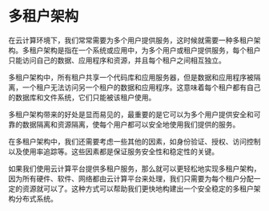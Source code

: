 # 多租户架构
在云计算环境下，我们常常需要为多个用户提供服务，这时候就需要一种多租户架构。多租户架构是指在一个系统或应用中，为多个用户或租户提供服务，每个租户只能访问自己的数据、应用程序和资源，并且每个租户之间相互独立。

多租户架构中，所有租户共享一个代码库和应用服务器，但是数据和应用程序被隔离，一个租户无法访问另一个租户的数据和应用程序。这意味着每个租户都有自己的数据库和文件系统，它们只能被该租户使用。

多租户架构带来的好处是显而易见的，最重要的是它可以为多个用户提供安全和可靠的数据隔离和资源隔离，使每个用户都可以安全地使用我们提供的服务。

在多租户架构中，我们还需要考虑一些其他的因素，如身份验证、授权、访问控制以及使用率追踪等。这些因素都是保证服务安全性和稳定性的关键。

如果我们使用云计算平台提供多租户服务，那么就可以更轻松地实现多租户架构，因为所有硬件、软件、网络都由云计算平台来处理，我们只需要为每个租户分配一定的资源就可以了。这种方式可以帮助我们更快地构建出一个安全稳定的多租户架构分布式系统。
